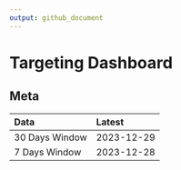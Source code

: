 ```yaml
---
output: github_document
---
```


# Targeting Dashboard



## Meta


|Data           |Latest     |
|:--------------|:----------|
|30 Days Window |2023-12-29 |
|7 Days Window  |2023-12-28 |
